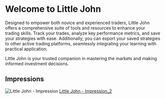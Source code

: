 # Welcome to Little John

Designed to empower both novice and experienced traders, Little John offers a comprehensive suite of tools and resources to enhance your trading skills. Track your trades, analyze key performance metrics, and save your strategies with ease. Additionally, you can export your saved strategies to other active trading platforms, seamlessly integrating your learning with practical application.

Little John is your trusted companion in mastering the markets and making informed investment decisions.

## Impressions

![Little John - Impression](https://github.com/Sunshine-Python/little-john/blob/main/little-john-screenshot.png)
[Little John - Impression_2](https://github.com/Sunshine-Python/little-john/blob/main/little-john-screenshot2.png)

